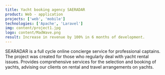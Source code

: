 ```yaml
---
title: Yacht booking agency SAERADAR
product: Web - application
projects: ['web', 'mobile']
technologies: ['Apache', 'Laravel']
img: content/project1.jpg
logo: content/MadWave.png
result: Increase in revenue by 100% in 6 months of development.
---
```


SEARADAR is a full cycle online concierge service for professional captains. The project was created for those who
regularly deal with yacht rental issues. Provides comprehensive services for the selection and booking of yachts,
advising our clients on rental and travel arrangements on yachts.
